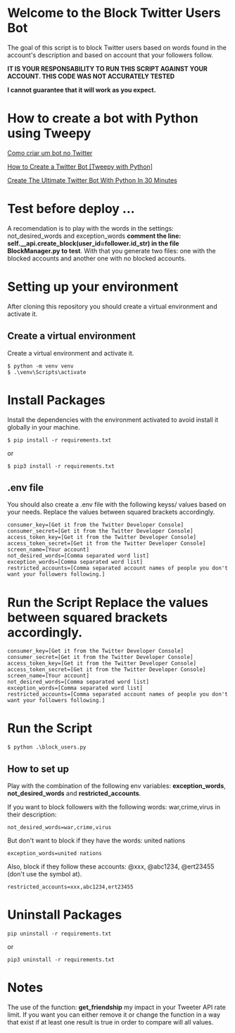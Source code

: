 # Welcome to the Block Twitter Users Bot
The goal of this script is to block Twitter users based on words found in the account's description and based on account that your followers follow.

**IT IS YOUR RESPONSABILITY TO RUN THIS SCRIPT AGAINST YOUR ACCOUNT. THIS CODE WAS NOT ACCURATELY TESTED**

**I cannot guarantee that it will work as you expect.**

# How to create a bot with Python using Tweepy

[Como criar um bot no Twitter](https://www.youtube.com/watch?v=RijhM5PFyOA)

[How to Create a Twitter Bot [Tweepy with Python]](https://www.youtube.com/watch?v=w_e1ZhwCBgc)

[Create The Ultimate Twitter Bot With Python In 30 Minutes](https://www.youtube.com/watch?v=ewq-91-e2fw)

# Test before deploy ...
A recomendation is to play with the words in the settings: not_desired_words and exception_words **comment the line: self.__api.create_block(user_id=follower.id_str) in the file BlockManager.py to test**.
With that you generate two files: one with the blocked accounts and another one with no blocked accounts.

# Setting up your environment
After cloning this repository you should create a virtual environment and activate it.

## Create a virtual environment

Create a virtual environment and activate it.

```
$ python -m venv venv
$ .\venv\Scripts\activate
```

# Install Packages

Install the dependencies with the environment activated to avoid install it globally in your machine.
```
$ pip install -r requirements.txt
```
or

```
$ pip3 install -r requirements.txt
```

## .env file
You should also create a .env file with the following keyss/ values based on your needs. Replace the values between squared brackets accordingly.

```
consumer_key=[Get it from the Twitter Developer Console]
consumer_secret=[Get it from the Twitter Developer Console]
access_token_key=[Get it from the Twitter Developer Console]
access_token_secret=[Get it from the Twitter Developer Console]
screen_name=[Your account]
not_desired_words=[Comma separated word list]
exception_words=[Comma separated word list]
restricted_accounts=[Comma separated account names of people you don't want your followers following.]
```
# Run the Script Replace the values between squared brackets accordingly.

```
consumer_key=[Get it from the Twitter Developer Console]
consumer_secret=[Get it from the Twitter Developer Console]
access_token_key=[Get it from the Twitter Developer Console]
access_token_secret=[Get it from the Twitter Developer Console]
screen_name=[Your account]
not_desired_words=[Comma separated word list]
exception_words=[Comma separated word list]
restricted_accounts=[Comma separated account names of people you don't want your followers following.]
```
# Run the Script

```
$ python .\block_users.py
```

## How to set up
Play with the combination of the following env variables: **exception_words**, **not_desired_words** and **restricted_accounts**.

If you want to block followers with the following words: war,crime,virus in their description:
```
not_desired_words=war,crime,virus
```

But don't want to block if they have the words: united nations
```
exception_words=united nations
```

Also, block if they follow these accounts: @xxx, @abc1234, @ert23455 (don't use the symbol at).
```
restricted_accounts=xxx,abc1234,ert23455
```

# Uninstall Packages
```
pip uninstall -r requirements.txt
```
or
```
pip3 uninstall -r requirements.txt
```

# Notes

The use of the function: **get_friendship** my impact in your Tweeter API rate limit. If you want you can either remove it or change the function in a way that exist if at least one result is true in order to compare will all values.
